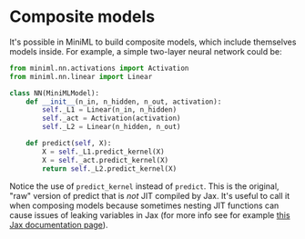 # Composite models

It's possible in MiniML to build composite models, which include themselves models inside. For example, a simple two-layer neural network could be:

```python
from miniml.nn.activations import Activation
from miniml.nn.linear import Linear

class NN(MiniMLModel):
    def __init__(n_in, n_hidden, n_out, activation):
        self._L1 = Linear(n_in, n_hidden)
        self._act = Activation(activation)
        self._L2 = Linear(n_hidden, n_out)

    def predict(self, X):
        X = self._L1.predict_kernel(X)
        X = self._act.predict_kernel(X)
        return self._L2.predict_kernel(X)
```

Notice the use of `predict_kernel` instead of `predict`. This is the original, "raw" version of predict that is *not* JIT compiled by Jax. It's useful to call it when composing models because sometimes nesting JIT functions can cause issues of leaking variables in Jax (for more info see for example [this Jax documentation page](https://docs.jax.dev/en/latest/errors.html#jax.errors.UnexpectedTracerError)).
